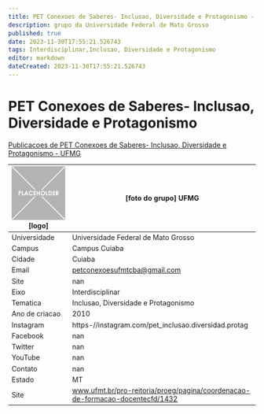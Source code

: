 ```yaml
---
title: PET Conexoes de Saberes- Inclusao, Diversidade e Protagonismo - UFMG
description: grupo da Universidade Federal de Mato Grosso
published: true
date: 2023-11-30T17:55:21.526743
tags: Interdisciplinar,Inclusao, Diversidade e Protagonismo
editor: markdown
dateCreated: 2023-11-30T17:55:21.526743
---
```


# PET Conexoes de Saberes- Inclusao, Diversidade e Protagonismo

[Publicacoes de PET Conexoes de Saberes- Inclusao, Diversidade e Protagonismo - UFMG](/atividade/270PETConexoesdeSaberesInclusaoDiversidadeeProtagonismoUFMG/feed.md)

| ![placeholder.png](/placeholder.png) [logo] | [foto do grupo] UFMG         |
| ------------------------------------------- | ------------------------------------------------- |
| Universidade                                | Universidade Federal de Mato Grosso      |
| Campus                                      | Campus Cuiaba            |
| Cidade                                      | Cuiaba             |
| Email                                       | petconexoesufmtcba@gmail.com             |
| Site                                        | nan              |
| Eixo                                        | Interdisciplinar              |
| Tematica                                    | Inclusao, Diversidade e Protagonismo          |
| Ano de criacao                              | 2010        |
| Instagram                                   | https-//instagram.com/pet_inclusao.diversidad.protag         |
| Facebook                                    | nan          |
| Twitter                                     | nan           |
| YouTube                                     | nan           |
| Contato                                     | nan         |
| Estado                                      |  MT            |
| Site                                        | www.ufmt.br/pro-reitoria/proeg/pagina/coordenacao-de-formacao-docentecfd/1432 |
